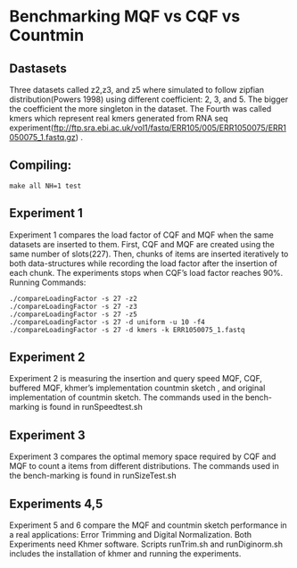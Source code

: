 # Benchmarking MQF vs CQF vs Countmin
## Dastasets
Three datasets called z2,z3, and z5 where simulated to follow zipfian distribution(Powers 1998) using different coefficient: 2, 3, and 5. The bigger the coefficient the more singleton in the dataset. The Fourth was called kmers which represent real kmers generated from RNA seq experiment(ftp://ftp.sra.ebi.ac.uk/vol1/fastq/ERR105/005/ERR1050075/ERR1050075_1.fastq.gz) .
## Compiling:
```
make all NH=1 test
```
## Experiment 1
Experiment 1 compares the load factor of CQF and MQF when the same datasets are inserted to them. First, CQF and MQF are created using the same number of slots(227). Then, chunks of items are inserted iteratively to both data-structures while recording the load factor after the insertion of each chunk. The experiments stops when CQF’s load factor reaches 90%.
Running Commands:
```
./compareLoadingFactor -s 27 -z2
./compareLoadingFactor -s 27 -z3
./compareLoadingFactor -s 27 -z5
./compareLoadingFactor -s 27 -d uniform -u 10 -f4
./compareLoadingFactor -s 27 -d kmers -k ERR1050075_1.fastq
```

## Experiment 2
Experiment 2 is measuring the insertion and query speed  MQF, CQF, buffered MQF,  khmer’s implementation countmin sketch , and original implementation of countmin sketch.
The commands used in the bench-marking is found in runSpeedtest.sh

## Experiment 3
Experiment 3 compares the optimal memory space required by CQF and MQF to count a items from different distributions.
The commands used in the bench-marking is found in runSizeTest.sh

## Experiments 4,5
Experiment 5 and 6 compare the MQF and countmin sketch performance in a real applications: Error Trimming and Digital Normalization. Both Experiments need Khmer software. Scripts runTrim.sh and runDiginorm.sh includes the installation of khmer and running the experiments. 
